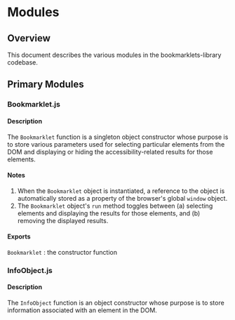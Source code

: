 # Modules

## Overview

This document describes the various modules in the bookmarklets-library
codebase.

## Primary Modules

### Bookmarklet.js

#### Description
The `Bookmarklet` function is a singleton object constructor whose purpose
is to store various parameters used for selecting particular elements from
the DOM and displaying or hiding the accessibility-related results for those
elements.

#### Notes
1. When the `Bookmarklet` object is instantiated, a reference to the object
is automatically stored as a property of the browser's global `window` object.
1. The `Bookmarklet` object's `run` method toggles between (a) selecting
elements and displaying the results for those elements, and (b) removing the
displayed results.

#### Exports
`Bookmarklet` : the constructor function

### InfoObject.js

#### Description
The `InfoObject` function is an object constructor whose purpose is to store
information associated with an element in the DOM.

